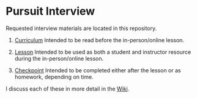 # Pursuit Interview

Requested interview materials are located in this repository.

1. [Curriculum](./curriculum.md)
   Intended to be read before the in-person/online lesson.

1. [Lesson](./lesson.md)
   Intended to be used as both a student and instructor resource during the in-person/online lesson.

1. [Checkpoint](./checkpoint/instructions.md)
   Intended to be completed either after the lesson or as homework, depending on time.

I discuss each of these in more detail in the [Wiki](https://github.com/bwreid/pursuit-interview-lesson/wiki).

